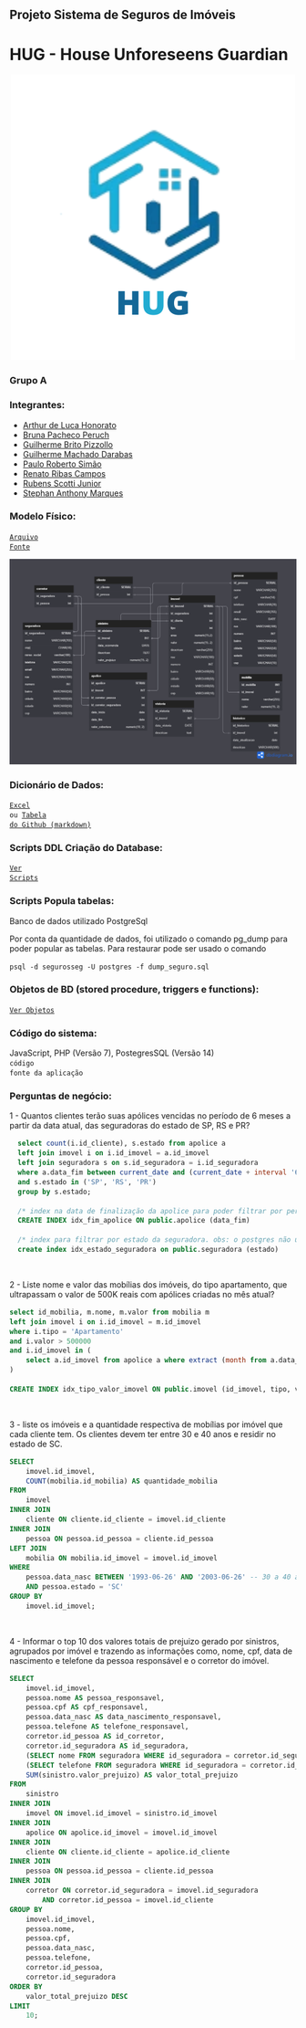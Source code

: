 ## Projeto Sistema de Seguros de Imóveis
# HUG - House Unforeseens Guardian

<div align="center">
  <img src="imagens/logo.jpg" alt="Logo">
</div>

### Grupo A

### Integrantes:
* [Arthur de Luca Honorato](https://github.com/arthurdelucahonorato)
* [Bruna Pacheco Peruch](https://github.com/brupperuch)
* [Guilherme Brito Pizzollo](https://github.com/guilhermebp030504)
* [Guilherme Machado Darabas](https://github.com/gmdarabas)
* [Paulo Roberto Simão](https://github.com/paulorsimao)
* [Renato Ribas Campos](https://github.com/renatoribascampos)
* [Rubens Scotti Junior](https://github.com/rubensscotti)
* [Stephan  Anthony  Marques](https://github.com/stephan-anthony)

### Modelo Físico:
<code>[Arquivo Fonte](https://dbdiagram.io/d/6488f767722eb77494e9558d)</code><br>
<div align="center">
  <img src="imagens/Modelo.png" alt="Modelo">
</div>

  
### Dicionário de Dados:
<code>[Excel](https://github.com/paulorsimao/HUG/tree/main/dicionario_hug.xlsx) ou [Tabela do Github (markdown)](https://github.com/paulorsimao/HUG/tree/main/dicionario_hug.md)</code>

### Scripts DDL Criação do Database:
<code>[Ver Scripts](https://github.com/paulorsimao/HUG/tree/main/sql)</code>

### Scripts Popula tabelas:
Banco de dados utilizado PostgreSql<br>
<p>Por conta da quantidade de dados, foi utilizado o comando pg_dump para poder popular as tabelas. Para restaurar pode ser usado o comando</p>

<code>psql -d segurosseg -U postgres -f dump_seguro.sql</code>

### Objetos de BD (stored procedure, triggers e functions):
<code>[Ver Objetos](./sql/objetos/)</code>
  
### Código do sistema:
JavaScript, PHP (Versão 7), PostegresSQL (Versão 14)<br>
<code>código fonte da aplicação</code>

### Perguntas de negócio:
1 - Quantos clientes terão suas apólices vencidas no período de 6 meses a partir da data atual, das seguradoras do estado de SP, RS e PR?
```sql
  select count(i.id_cliente), s.estado from apolice a 
  left join imovel i on i.id_imovel = a.id_imovel 
  left join seguradora s on s.id_seguradora = i.id_seguradora 
  where a.data_fim between current_date and (current_date + interval '6 months')
  and s.estado in ('SP', 'RS', 'PR')
  group by s.estado;

  /* index na data de finalização da apolice para poder filtrar por periodo de forma indexada */
  CREATE INDEX idx_fim_apolice ON public.apolice (data_fim)

  /* index para filtrar por estado da seguradora. obs: o postgres não utiliza este index pois a tabela é muito pequena */
  create index idx_estado_seguradora on public.seguradora (estado)
```
<br>

2 - Liste nome e valor das mobílias dos imóveis, do tipo apartamento, que ultrapassam o valor de 500K reais com apólices criadas no mês atual?
```sql
select id_mobilia, m.nome, m.valor from mobilia m 
left join imovel i on i.id_imovel = m.id_imovel 
where i.tipo = 'Apartamento'
and i.valor > 500000
and i.id_imovel in (
	select a.id_imovel from apolice a where extract (month from a.data_inicio) = extract(month from current_date)
)

CREATE INDEX idx_tipo_valor_imovel ON public.imovel (id_imovel, tipo, valor)
```
<br>

3 - liste os imóveis e a quantidade respectiva de mobílias por imóvel que cada cliente tem. Os clientes devem ter entre 30 e 40 anos e residir no estado de SC.
```sql
SELECT
    imovel.id_imovel,
    COUNT(mobilia.id_mobilia) AS quantidade_mobilia
FROM
    imovel
INNER JOIN
    cliente ON cliente.id_cliente = imovel.id_cliente
INNER JOIN
    pessoa ON pessoa.id_pessoa = cliente.id_pessoa
LEFT JOIN
    mobilia ON mobilia.id_imovel = imovel.id_imovel
WHERE
    pessoa.data_nasc BETWEEN '1993-06-26' AND '2003-06-26' -- 30 a 40 anos
    AND pessoa.estado = 'SC'
GROUP BY
    imovel.id_imovel;
```
<br>

4 - Informar o top 10 dos valores totais de prejuizo gerado por sinistros, agrupados por imóvel e trazendo as informações como, nome, cpf,
data de nascimento e telefone da pessoa responsável e o corretor do imóvel.
```sql
SELECT
    imovel.id_imovel,
    pessoa.nome AS pessoa_responsavel,
    pessoa.cpf AS cpf_responsavel,
    pessoa.data_nasc AS data_nascimento_responsavel,
    pessoa.telefone AS telefone_responsavel,
    corretor.id_pessoa AS id_corretor,
    corretor.id_seguradora AS id_seguradora,
    (SELECT nome FROM seguradora WHERE id_seguradora = corretor.id_seguradora) AS nome_seguradora,
    (SELECT telefone FROM seguradora WHERE id_seguradora = corretor.id_seguradora) AS telefone_seguradora,
    SUM(sinistro.valor_prejuizo) AS valor_total_prejuizo
FROM
    sinistro
INNER JOIN
    imovel ON imovel.id_imovel = sinistro.id_imovel
INNER JOIN
    apolice ON apolice.id_imovel = imovel.id_imovel
INNER JOIN
    cliente ON cliente.id_cliente = apolice.id_cliente
INNER JOIN
    pessoa ON pessoa.id_pessoa = cliente.id_pessoa
INNER JOIN
    corretor ON corretor.id_seguradora = imovel.id_seguradora
        AND corretor.id_pessoa = imovel.id_cliente
GROUP BY
    imovel.id_imovel,
    pessoa.nome,
    pessoa.cpf,
    pessoa.data_nasc,
    pessoa.telefone,
    corretor.id_pessoa,
    corretor.id_seguradora
ORDER BY
    valor_total_prejuizo DESC
LIMIT
    10;
```
